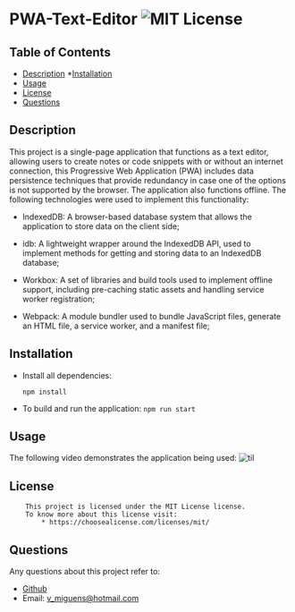 # PWA-Text-Editor ![MIT License](https://img.shields.io/badge/license-MIT-blue.svg)

## Table of Contents

- [Description](#description) \*[Installation](#installation)
- [Usage](#usage)
- [License](#license)
- [Questions](#questions)

## Description

This project is a single-page application that functions as a text editor, allowing users to create notes or code snippets with or without an internet connection, this Progressive Web Application (PWA) includes data persistence techniques that provide redundancy in case one of the options is not supported by the browser. The application also functions offline. The following technologies were used to implement this functionality:

- IndexedDB: A browser-based database system that allows the application to store data on the client side;

- idb: A lightweight wrapper around the IndexedDB API, used to implement methods for getting and storing data to an IndexedDB database;

- Workbox: A set of libraries and build tools used to implement offline support, including pre-caching static assets and handling service worker registration;

- Webpack: A module bundler used to bundle JavaScript files, generate an HTML file, a service worker, and a manifest file;

## Installation

- Install all dependencies:

  `npm install`

- To build and run the application:
  `npm run start`

## Usage

The following video demonstrates the application being used:
![til]()

## License

        This project is licensed under the MIT License license.
        To know more about this license visit:
            * https://choosealicense.com/licenses/mit/

## Questions

Any questions about this project refer to:

- [Github](<VascoMiguens(https://github.com/VascoMiguens)>)
- Email: v_miguens@hotmail.com
